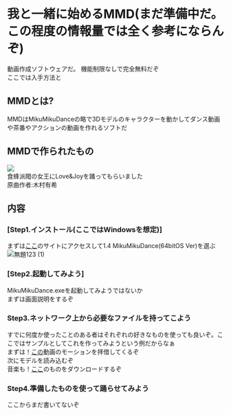 # 我と一緒に始めるMMD(まだ準備中だ。この程度の情報量では全く参考にならんぞ)
動画作成ソフトウェアだ。
機能制限なしで完全無料だぞ  
ここでは入手方法と
## MMDとは?
MMDはMikuMikuDanceの略で3Dモデルのキャラクターを動かしてダンス動画や茶番やアクションの動画を作れるソフトだ

## MMDで作られたもの
[![](https://img.youtube.com/vi/T_ILzu65L20/0.jpg)](https://www.youtube.com/watch?v=T_ILzu65L20)  
食蜂派閥の女王にLove&Joyを踊ってもらいました  
原曲作者:木村有希

## 内容
### [Step1.インストール(ここではWindowsを想定)]
まずは[ここ](https://sites.google.com/view/vpvp/)のサイトにアクセスして1.4 MikuMikuDance(64bitOS Ver)を選ぶ  
![無題123 (1)](https://github.com/user-attachments/assets/18c4382d-94d7-42db-bf04-45193a49ead8)

### [Step2.起動してみよう]
MikuMikuDance.exeを起動してみようではないか  
まずは画面説明をするぞ
### Step3.ネットワーク上から必要なファイルを持ってこよう
すでに何度か使ったことのある者はそれぞれの好きなものを使っても良いぞ。ここではサンプルとしてこれを作ってみようという例だからなぁ  
まずは！[この](https://www.nicovideo.jp/watch/sm35666874)動画のモーションを拝借してくるぞ  
次にモデルを読み込むぞ  
音楽も！[ここ]()のものをダウンロードするぞ
### Step4.準備したものを使って踊らせてみよう
ここからまだ書いてないぞ
